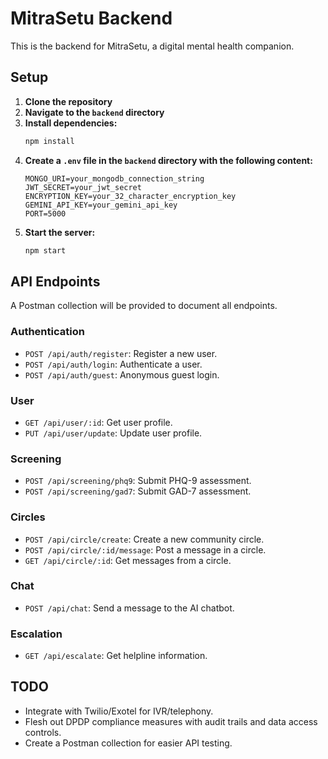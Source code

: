 # MitraSetu Backend

This is the backend for MitraSetu, a digital mental health companion.

## Setup

1.  **Clone the repository**
2.  **Navigate to the `backend` directory**
3.  **Install dependencies:**
    ```bash
    npm install
    ```
4.  **Create a `.env` file in the `backend` directory with the following content:**
    ```
    MONGO_URI=your_mongodb_connection_string
    JWT_SECRET=your_jwt_secret
    ENCRYPTION_KEY=your_32_character_encryption_key
    GEMINI_API_KEY=your_gemini_api_key
    PORT=5000
    ```
5.  **Start the server:**
    ```bash
    npm start
    ```

## API Endpoints

A Postman collection will be provided to document all endpoints.

### Authentication

*   `POST /api/auth/register`: Register a new user.
*   `POST /api/auth/login`: Authenticate a user.
*   `POST /api/auth/guest`: Anonymous guest login.

### User

*   `GET /api/user/:id`: Get user profile.
*   `PUT /api/user/update`: Update user profile.

### Screening

*   `POST /api/screening/phq9`: Submit PHQ-9 assessment.
*   `POST /api/screening/gad7`: Submit GAD-7 assessment.

### Circles

*   `POST /api/circle/create`: Create a new community circle.
*   `POST /api/circle/:id/message`: Post a message in a circle.
*   `GET /api/circle/:id`: Get messages from a circle.

### Chat

*   `POST /api/chat`: Send a message to the AI chatbot.

### Escalation

*   `GET /api/escalate`: Get helpline information.

## TODO

*   Integrate with Twilio/Exotel for IVR/telephony.
*   Flesh out DPDP compliance measures with audit trails and data access controls.
*   Create a Postman collection for easier API testing.
